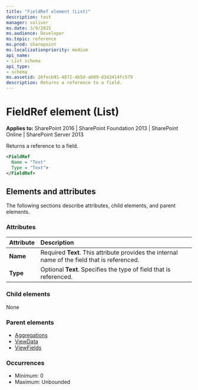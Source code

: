```yaml
---
title: "FieldRef element (List)"
description: test
manager: soliver
ms.date: 3/9/2015
ms.audience: Developer
ms.topic: reference
ms.prod: sharepoint
ms.localizationpriority: medium
api_name:
- List schema
api_type:
- schema
ms.assetid: 26fecb91-4872-4b5d-a609-d343414fc579
description: Returns a reference to a field. 
---
```


# FieldRef element (List)

**Applies to:** SharePoint 2016 | SharePoint Foundation 2013 | SharePoint Online | SharePoint Server 2013
  
Returns a reference to a field. 
  
```XML
<FieldRef
  Name = "Text"
  Type = "Text">
</FieldRef>
```

## Elements and attributes

The following sections describe attributes, child elements, and parent elements.

### Attributes

|**Attribute**|**Description**|
|:-----|:-----|
|**Name** <br/> |Required **Text**. This attribute provides the internal name of the field that is referenced.  <br/> |
|**Type** <br/> |Optional **Text**. Specifies the type of field that is referenced.  <br/> |
   
### Child elements

None
   
### Parent elements

- [Aggregations](aggregations-element-list.md)
- [ViewData](viewdata-element-list.md)
- [ViewFields](viewfields-element-list.md)
   
### Occurrences

- Minimum: 0
- Maximum: Unbounded  

<br/> 
   

